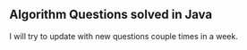## Algorithm Questions solved in Java
I will try to update with new questions couple times in a week.
